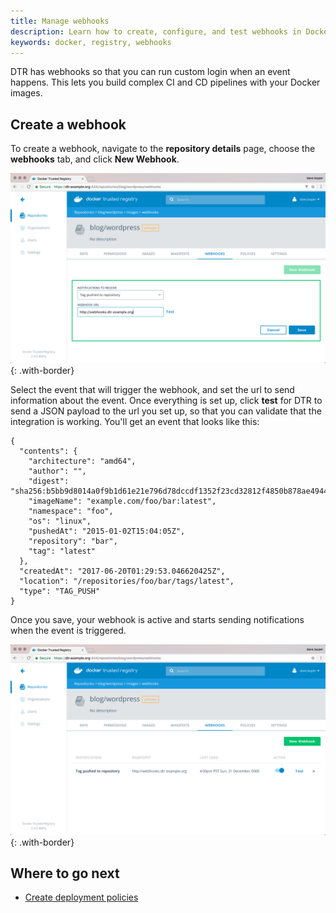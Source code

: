 ```yaml
---
title: Manage webhooks
description: Learn how to create, configure, and test webhooks in Docker Trusted Registry.
keywords: docker, registry, webhooks
---
```


DTR has webhooks so that you can run custom login when an event happens. This
lets you build complex CI and CD pipelines with your Docker images.

## Create a webhook

To create a webhook, navigate to the **repository details** page, choose
the **webhooks** tab, and click **New Webhook**.

![](../images/manage-webhooks-1.png){: .with-border}

Select the event that will trigger the webhook, and set the url to send
information about the event. Once everything is set up, click **test** for
DTR to send a JSON payload to the url you set up, so that you can validate
that the integration is working. You'll get an event that looks like this:

```
{
  "contents": {
    "architecture": "amd64",
    "author": "",
    "digest": "sha256:b5bb9d8014a0f9b1d61e21e796d78dccdf1352f23cd32812f4850b878ae4944c",
    "imageName": "example.com/foo/bar:latest",
    "namespace": "foo",
    "os": "linux",
    "pushedAt": "2015-01-02T15:04:05Z",
    "repository": "bar",
    "tag": "latest"
  },
  "createdAt": "2017-06-20T01:29:53.046620425Z",
  "location": "/repositories/foo/bar/tags/latest",
  "type": "TAG_PUSH"
}
```

Once you save, your webhook is active and starts sending notifications when
the event is triggered.

![](../images/manage-webhooks-2.png){: .with-border}

## Where to go next

* [Create deployment policies](create-deployment-policies.md)
